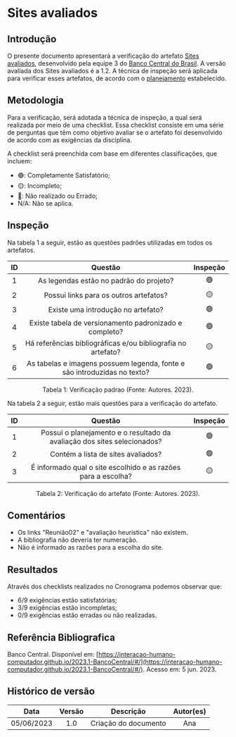 # Sites avaliados

## Introdução

O presente documento apresentará a verificação do artefato [Sites avaliados](https://interacao-humano-computador.github.io/2023.1-BancoCentral/#/planejamento/lista_de_sites), desenvolvido pela equipe 3 do [Banco Central do Brasil](https://interacao-humano-computador.github.io/2023.1-BancoCentral/). A versão avaliada dos Sites avaliados é a 1.2. A técnica de inspeção será aplicada para verificar esses artefatos, de acordo com o [planejamento](../planejamento.md) estabelecido.

## Metodologia

Para a verificação, será adotada a técnica de inspeção, a qual será realizada por meio de uma checklist. Essa checklist consiste em uma série de perguntas que têm como objetivo avaliar se o artefato foi desenvolvido de acordo com as exigências da disciplina.

A checklist será preenchida com base em diferentes classificações, que incluem:

- 🟢: Completamente Satisfatório;
- 🟡: Incompleto;
- 🔴: Não realizado ou Errado;
- N/A: Não se aplica.

## Inspeção

Na tabela 1 a seguir, estão as questões padrões utilizadas em todos os artefatos.

| ID |                                 Questão                                 | Inspeção |
| :-: | :-----------------------------------------------------------------------: | :--------: |
| 1 |                 As legendas estão no padrão do projeto?                 |     🟢     |
| 2 |                  Possui links para os outros artefatos?                  |     🟡     |
| 3 |                   Existe uma introdução no artefato?                   |     🟢     |
| 4 |          Existe tabela de versionamento padronizado e completo?          |     🟢     |
| 5 |      Há referências bibliográficas e/ou bibliografia no artefato?        |     🟡     |
| 6 | As tabelas e imagens possuem legenda, fonte e são introduzidas no texto? |     🟢     |

<div style="text-align: center">
    <p> Tabela 1: Verificação padrao (Fonte: Autores. 2023).</p>
</div>

Na tabela 2 a seguir, estão mais questões para a verificação do artefato.

| ID |                                 Questão                                 | Inspeção |
| :-: | :-----------------------------------------------------------------------: | :--------: |
| 1 |  Possui o planejamento e o resultado da avaliação dos sites selecionados?   |     🟢     |
| 2 |                     Contém a lista de sites avaliados?                     |      🟢   |
| 3 |      É informado qual o site escolhido e as razões para a escolha?         |    🟡      |


<div style="text-align: center">
    <p> Tabela 2: Verificação do artefato (Fonte: Autores. 2023).</p>
</div>

## Comentários

- Os links "Reunião02" e "avaliação heurística" não existem.
- A bibliografia não deveria ter numeração.
- Não é informado as razões para a escolha do site.

## Resultados

Através dos checklists realizados no Cronograma podemos observar que:

- 6/9 exigências estão satisfatórias;
- 3/9 exigências estão incompletas;
- 0/9 exigências estão erradas ou não realizadas.

## Referência Bibliografica

Banco Central. Disponível em: [https://interacao-humano-computador.github.io/2023.1-BancoCentral/#/](https://interacao-humano-computador.github.io/2023.1-BancoCentral/#/). Acesso em: 5 jun. 2023.‌
‌

## Histórico de versão

|    Data    | Versão |      Descrição      | Autor(es) |
| :--------: | :-----: | :--------------------: | :-------: |
| 05/06/2023 |   1.0   | Criação do documento |   Ana   |